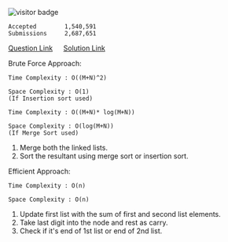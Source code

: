 ![visitor badge](https://visitor-badge.glitch.me/badge?page_id=yvrakesh.Leetcode-0021)

    Accepted        1,540,591
    Submissions     2,687,651

[Question Link](https://leetcode.com/problems/merge-two-sorted-lists/)   &emsp; [Solution Link](https://github.com/yvrakesh/Leetcode/blob/main/code/0021-Merge-Two-Sorted-Lists/sol.cpp)

Brute Force Approach:

    Time Complexity : O((M+N)^2)

    Space Complexity : O(1) 
    (If Insertion sort used)

    Time Complexity : O((M+N)* log(M+N))

    Space Complexity : O(log(M+N))
    (If Merge Sort used)

1. Merge both the linked lists.
2. Sort the resultant using merge sort or insertion sort.

Efficient Approach:

    Time Complexity : O(n)

    Space Complexity : O(n)

1. Update first list with the sum of first and second list elements.
2. Take last digit into the node and rest as carry.
3. Check if it's end of 1st list or end of 2nd list.
